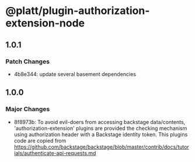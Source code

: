 # @platt/plugin-authorization-extension-node

## 1.0.1

### Patch Changes

- 4b8e344: update several basement dependencies

## 1.0.0

### Major Changes

- 8f8973b: To avoid evil-doers from accessing backstage data/contents,
  'authorization-extension' plugins are provided the checking mechanism
  using authorization header with a Backstage identity token.
  This plugins code are copied from https://github.com/backstage/backstage/blob/master/contrib/docs/tutorials/authenticate-api-requests.md
